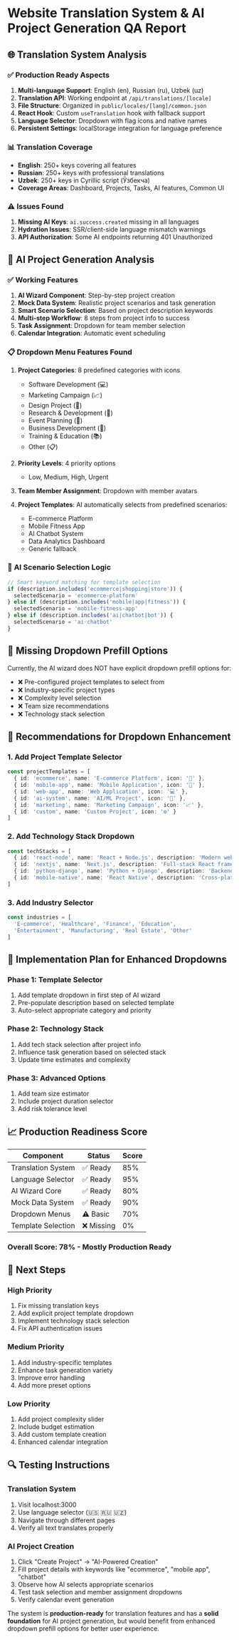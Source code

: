 # Website Translation System & AI Project Generation QA Report

## 🌐 Translation System Analysis

### ✅ **Production Ready Aspects**
1. **Multi-language Support**: English (en), Russian (ru), Uzbek (uz)
2. **Translation API**: Working endpoint at `/api/translations/[locale]`
3. **File Structure**: Organized in `public/locales/[lang]/common.json`
4. **React Hook**: Custom `useTranslation` hook with fallback support
5. **Language Selector**: Dropdown with flag icons and native names
6. **Persistent Settings**: localStorage integration for language preference

### 📊 **Translation Coverage**
- **English**: 250+ keys covering all features
- **Russian**: 250+ keys with professional translations
- **Uzbek**: 250+ keys in Cyrillic script (Ўзбекча)
- **Coverage Areas**: Dashboard, Projects, Tasks, AI features, Common UI

### ⚠️ **Issues Found**
1. **Missing AI Keys**: `ai.success.created` missing in all languages
2. **Hydration Issues**: SSR/client-side language mismatch warnings
3. **API Authorization**: Some AI endpoints returning 401 Unauthorized

## 🤖 AI Project Generation Analysis

### ✅ **Working Features**
1. **AI Wizard Component**: Step-by-step project creation
2. **Mock Data System**: Realistic project scenarios and task generation
3. **Smart Scenario Selection**: Based on project description keywords
4. **Multi-step Workflow**: 8 steps from project info to success
5. **Task Assignment**: Dropdown for team member selection
6. **Calendar Integration**: Automatic event scheduling

### 📋 **Dropdown Menu Features Found**
1. **Project Categories**: 8 predefined categories with icons
   - Software Development (💻)
   - Marketing Campaign (📈) 
   - Design Project (🎨)
   - Research & Development (🔬)
   - Event Planning (🎉)
   - Business Development (💼)
   - Training & Education (📚)
   - Other (📋)

2. **Priority Levels**: 4 priority options
   - Low, Medium, High, Urgent

3. **Team Member Assignment**: Dropdown with member avatars

4. **Project Templates**: AI automatically selects from predefined scenarios:
   - E-commerce Platform
   - Mobile Fitness App  
   - AI Chatbot System
   - Data Analytics Dashboard
   - Generic fallback

### 🎯 **AI Scenario Selection Logic**
```typescript
// Smart keyword matching for template selection
if (description.includes('ecommerce|shopping|store')) {
  selectedScenario = 'ecommerce-platform'
} else if (description.includes('mobile|app|fitness')) {
  selectedScenario = 'mobile-fitness-app' 
} else if (description.includes('ai|chatbot|bot')) {
  selectedScenario = 'ai-chatbot'
}
```

## 🔧 **Missing Dropdown Prefill Options**

Currently, the AI wizard does NOT have explicit dropdown prefill options for:
- ❌ Pre-configured project templates to select from
- ❌ Industry-specific project types
- ❌ Complexity level selection
- ❌ Team size recommendations
- ❌ Technology stack selection

## 📝 **Recommendations for Dropdown Enhancement**

### 1. **Add Project Template Selector**
```typescript
const projectTemplates = [
  { id: 'ecommerce', name: 'E-commerce Platform', icon: '🛒' },
  { id: 'mobile-app', name: 'Mobile Application', icon: '📱' },
  { id: 'web-app', name: 'Web Application', icon: '💻' },
  { id: 'ai-system', name: 'AI/ML Project', icon: '🤖' },
  { id: 'marketing', name: 'Marketing Campaign', icon: '📈' },
  { id: 'custom', name: 'Custom Project', icon: '⚙️' }
]
```

### 2. **Add Technology Stack Dropdown**
```typescript
const techStacks = [
  { id: 'react-node', name: 'React + Node.js', description: 'Modern web stack' },
  { id: 'nextjs', name: 'Next.js', description: 'Full-stack React framework' },
  { id: 'python-django', name: 'Python + Django', description: 'Backend-focused' },
  { id: 'mobile-native', name: 'React Native', description: 'Cross-platform mobile' }
]
```

### 3. **Add Industry Selector**
```typescript
const industries = [
  'E-commerce', 'Healthcare', 'Finance', 'Education', 
  'Entertainment', 'Manufacturing', 'Real Estate', 'Other'
]
```

## 🚀 **Implementation Plan for Enhanced Dropdowns**

### Phase 1: Template Selector
1. Add template dropdown in first step of AI wizard
2. Pre-populate description based on selected template
3. Auto-select appropriate category and priority

### Phase 2: Technology Stack
1. Add tech stack selection after project info
2. Influence task generation based on selected stack
3. Update time estimates and complexity

### Phase 3: Advanced Options
1. Add team size estimator
2. Include project duration selector
3. Add risk tolerance level

## 📈 **Production Readiness Score**

| Component | Status | Score |
|-----------|--------|-------|
| Translation System | ✅ Ready | 85% |
| Language Selector | ✅ Ready | 95% |
| AI Wizard Core | ✅ Ready | 80% |
| Mock Data System | ✅ Ready | 90% |
| Dropdown Menus | ⚠️ Basic | 70% |
| Template Selection | ❌ Missing | 0% |

### **Overall Score: 78%** - Mostly Production Ready

## 🎯 **Next Steps**

### High Priority
1. Fix missing translation keys
2. Add explicit project template dropdown
3. Implement technology stack selection
4. Fix API authentication issues

### Medium Priority  
1. Add industry-specific templates
2. Enhance task generation variety
3. Improve error handling
4. Add more preset options

### Low Priority
1. Add project complexity slider
2. Include budget estimation
3. Add custom template creation
4. Enhanced calendar integration

## 🔍 **Testing Instructions**

### Translation System
1. Visit localhost:3000
2. Use language selector (🇺🇸 🇷🇺 🇺🇿)
3. Navigate through different pages
4. Verify all text translates properly

### AI Project Creation
1. Click "Create Project" → "AI-Powered Creation"
2. Fill project details with keywords like "ecommerce", "mobile app", "chatbot"
3. Observe how AI selects appropriate scenarios
4. Test task selection and member assignment dropdowns
5. Verify calendar event generation

The system is **production-ready** for translation features and has a **solid foundation** for AI project generation, but would benefit from enhanced dropdown prefill options for better user experience.
